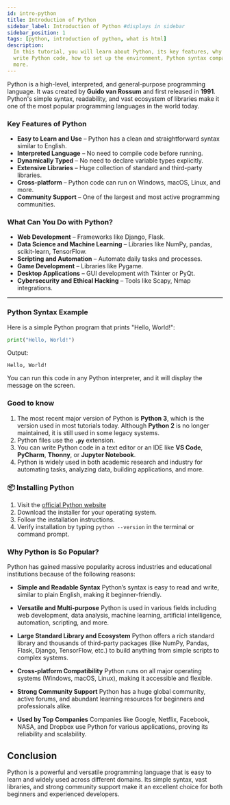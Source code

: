 ```yaml
---
id: intro-python
title: Introduction of Python
sidebar_label: Introduction of Python #displays in sidebar
sidebar_position: 1
tags: [python, introduction of python, what is html]
description:
  In this tutorial, you will learn about Python, its key features, why Python is so popular, how to
  write Python code, how to set up the environment, Python syntax compared to other languages, and
  more.
---
```


Python is a high-level, interpreted, and general-purpose programming language. It was created by
**Guido van Rossum** and first released in **1991**. Python's simple syntax, readability, and vast
ecosystem of libraries make it one of the most popular programming languages in the world today.

### Key Features of Python

- **Easy to Learn and Use** – Python has a clean and straightforward syntax similar to English.
- **Interpreted Language** – No need to compile code before running.
- **Dynamically Typed** – No need to declare variable types explicitly.
- **Extensive Libraries** – Huge collection of standard and third-party libraries.
- **Cross-platform** – Python code can run on Windows, macOS, Linux, and more.
- **Community Support** – One of the largest and most active programming communities.

### What Can You Do with Python?

- **Web Development** – Frameworks like Django, Flask.
- **Data Science and Machine Learning** – Libraries like NumPy, pandas, scikit-learn, TensorFlow.
- **Scripting and Automation** – Automate daily tasks and processes.
- **Game Development** – Libraries like Pygame.
- **Desktop Applications** – GUI development with Tkinter or PyQt.
- **Cybersecurity and Ethical Hacking** – Tools like Scapy, Nmap integrations.

---

### Python Syntax Example

Here is a simple Python program that prints "Hello, World!":

```python
print("Hello, World!")
```

Output:

```
Hello, World!
```

You can run this code in any Python interpreter, and it will display the message on the screen.

### Good to know

1. The most recent major version of Python is **Python 3**, which is the version used in most
   tutorials today. Although **Python 2** is no longer maintained, it is still used in some legacy
   systems.
2. Python files use the **`.py`** extension.
3. You can write Python code in a text editor or an IDE like **VS Code**, **PyCharm**, **Thonny**,
   or **Jupyter Notebook**.
4. Python is widely used in both academic research and industry for automating tasks, analyzing
   data, building applications, and more.

### 📦 Installing Python

1. Visit the [official Python website](https://www.python.org/downloads/)
2. Download the installer for your operating system.
3. Follow the installation instructions.
4. Verify installation by typing `python --version` in the terminal or command prompt.

### Why Python is So Popular?

Python has gained massive popularity across industries and educational institutions because of the
following reasons:

- **Simple and Readable Syntax** Python’s syntax is easy to read and write, similar to plain
  English, making it beginner-friendly.

- **Versatile and Multi-purpose** Python is used in various fields including web development, data
  analysis, machine learning, artificial intelligence, automation, scripting, and more.

- **Large Standard Library and Ecosystem** Python offers a rich standard library and thousands of
  third-party packages (like NumPy, Pandas, Flask, Django, TensorFlow, etc.) to build anything from
  simple scripts to complex systems.

- **Cross-platform Compatibility** Python runs on all major operating systems (Windows, macOS,
  Linux), making it accessible and flexible.

- **Strong Community Support** Python has a huge global community, active forums, and abundant
  learning resources for beginners and professionals alike.

- **Used by Top Companies** Companies like Google, Netflix, Facebook, NASA, and Dropbox use Python
  for various applications, proving its reliability and scalability.

## Conclusion

Python is a powerful and versatile programming language that is easy to learn and widely used across
different domains. Its simple syntax, vast libraries, and strong community support make it an
excellent choice for both beginners and experienced developers.
